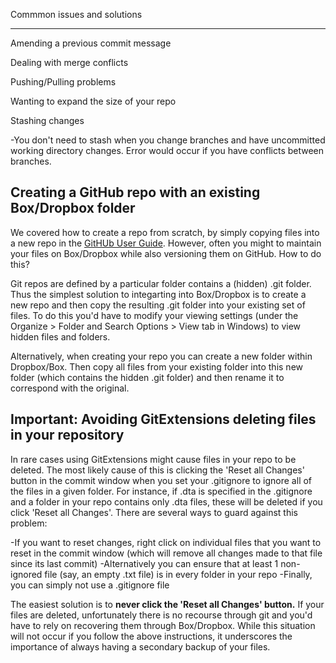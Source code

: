 Commmon issues and solutions

------------------

Amending a previous commit message

Dealing with merge conflicts

Pushing/Pulling problems

Wanting to expand the size of your repo

Stashing changes

-You don't need to stash when you change branches and have uncommitted working directory changes.
Error would occur if you have conflicts between branches.

Creating a GitHub repo with an existing Box/Dropbox folder
----------------------------------------------------------

We covered how to create a repo from scratch, by simply copying files into a new repo in
the [GitHUb User Guide](https://github.com/PovertyAction/github-training/blob/master/resources/GitHub%20User%20Guide.md).
However, often you might to maintain your files on Box/Dropbox while also versioning them on GitHub. How
to do this?

Git repos are defined by a particular folder contains a (hidden) .git folder. Thus the simplest solution
to integarting into Box/Dropbox is to create a new repo and then copy the resulting .git folder into
your existing set of files. To do this you'd have to modify your viewing settings (under the Organize > Folder
and Search Options > View tab in Windows) to view hidden files and folders.

Alternatively, when creating your repo you can create a new folder within Dropbox/Box. Then copy all files
from your existing folder into this new folder (which contains the hidden .git folder) and then rename it
to correspond with the original.

Important: Avoiding GitExtensions deleting files in your repository
--------------------------------------------------------------------

In rare cases using GitExtensions might cause files in your repo to be deleted. The most likely
cause of this is clicking the 'Reset all Changes' button in the commit window when you set your
.gitignore to ignore all of the files in a given folder. For instance, if .dta is specified
in the .gitignore and a folder in your repo contains only .dta files, these will be deleted
if you click 'Reset all Changes'. There are several ways to guard against this problem:

-If you want to reset changes, right click on individual files that you want to reset in the
commit window (which will remove all changes made to that file since its last commit)
-Alternatively you can ensure that at least 1 non-ignored file (say, an empty .txt file) is in
every folder in your repo
-Finally, you can simply not use a .gitignore file

The easiest solution is to **never click the 'Reset all Changes' button.** If your files are deleted,
unfortunately there is no recourse through git and you'd have to rely on recovering them through Box/Dropbox.
While this situation will not occur if you follow the above instructions, it underscores the importance
of always having a secondary backup of your files.

